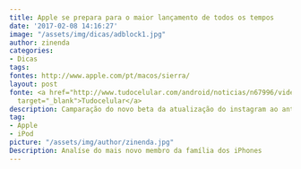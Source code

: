 ```yaml
---
title: Apple se prepara para o maior lançamento de todos os tempos
date: '2017-02-08 14:16:27'
image: "/assets/img/dicas/adblock1.jpg"
author: zinenda
categories:
- Dicas
tags: 
fontes: http://www.apple.com/pt/macos/sierra/
layout: post
fonte: <a href="http://www.tudocelular.com/android/noticias/n67996/videochamadas-no-android-via-booyah-app.html"
  target="_blank">Tudocelular</a>
description: Camparação do novo beta da atualização do instagram ao antigo beta
tag:
- Apple
- iPod
picture: "/assets/img/author/zinenda.jpg"
Description: Analíse do mais novo membro da família dos iPhones
---
```

